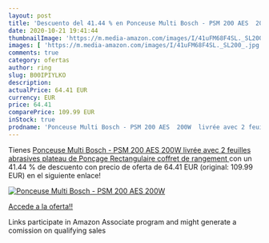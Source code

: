 ```yaml
---
layout: post
title: 'Descuento del 41.44 % en Ponceuse Multi Bosch - PSM 200 AES  200W'
date: 2020-10-21 19:41:44
thumbnailImage: 'https://m.media-amazon.com/images/I/41uFM68F4SL._SL200_.jpg'
images: [ 'https://m.media-amazon.com/images/I/41uFM68F4SL._SL200_.jpg' ]
comments: true
category: ofertas
author: ring
slug: B00IPIYLKO
description:
actualPrice: 64.41 EUR
currency: EUR
price: 64.41
comparePrice: 109.99 EUR
inStock: true
prodname: 'Ponceuse Multi Bosch - PSM 200 AES  200W  livrée avec 2 feuilles abrasives  plateau de Ponçage Rectangulaire  coffret de rangement '
---
```


Tienes [Ponceuse Multi Bosch - PSM 200 AES  200W  livrée avec 2 feuilles abrasives  plateau de Ponçage Rectangulaire  coffret de rangement ](https://www.amazon.fr/dp/B00IPIYLKO/?tag=tolees0d-21) con un 41.44 % de descuento con precio de oferta de 64.41 EUR (original: 109.99 EUR) en el siguiente enlace!

[![Ponceuse Multi Bosch - PSM 200 AES  200W](https://m.media-amazon.com/images/I/41uFM68F4SL._SL200_.jpg)](https://www.amazon.fr/dp/B00IPIYLKO/?tag=tolees0d-21)

[Accede a la oferta!!](https://www.amazon.fr/dp/B00IPIYLKO/?tag=tolees0d-21)

Links participate in Amazon Associate program and might generate a comission on qualifying sales


